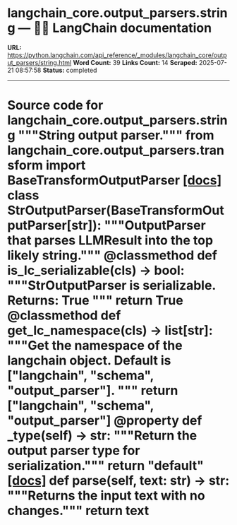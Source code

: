 # langchain_core.output_parsers.string — 🦜🔗 LangChain  documentation

**URL:** https://python.langchain.com/api_reference/_modules/langchain_core/output_parsers/string.html
**Word Count:** 39
**Links Count:** 14
**Scraped:** 2025-07-21 08:57:58
**Status:** completed

---

# Source code for langchain\_core.output\_parsers.string               """String output parser."""          from langchain_core.output_parsers.transform import BaseTransformOutputParser                              [[docs]](https://python.langchain.com/api_reference/core/output_parsers/langchain_core.output_parsers.string.StrOutputParser.html#langchain_core.output_parsers.string.StrOutputParser)     class StrOutputParser(BaseTransformOutputParser[str]):         """OutputParser that parses LLMResult into the top likely string."""              @classmethod         def is_lc_serializable(cls) -> bool:             """StrOutputParser is serializable.                  Returns:                 True             """             return True              @classmethod         def get_lc_namespace(cls) -> list[str]:             """Get the namespace of the langchain object.                  Default is ["langchain", "schema", "output_parser"].             """             return ["langchain", "schema", "output_parser"]              @property         def _type(self) -> str:             """Return the output parser type for serialization."""             return "default"                         [[docs]](https://python.langchain.com/api_reference/core/output_parsers/langchain_core.output_parsers.string.StrOutputParser.html#langchain_core.output_parsers.string.StrOutputParser.parse)         def parse(self, text: str) -> str:             """Returns the input text with no changes."""             return text